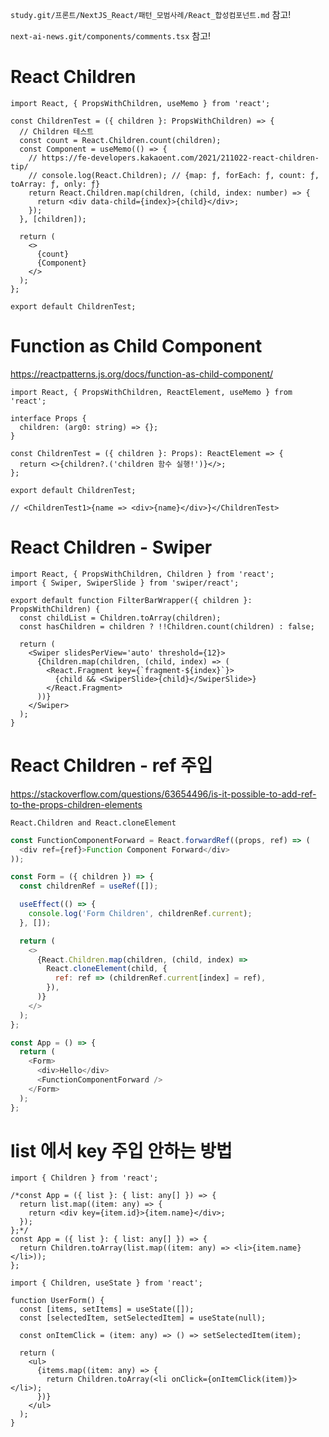 `study.git/프론트/NextJS_React/패턴_모범사례/React_합성컴포넌트.md` 참고!

`next-ai-news.git/components/comments.tsx` 참고!

# React Children

```tsx
import React, { PropsWithChildren, useMemo } from 'react';

const ChildrenTest = ({ children }: PropsWithChildren) => {
  // Children 테스트
  const count = React.Children.count(children);
  const Component = useMemo(() => {
    // https://fe-developers.kakaoent.com/2021/211022-react-children-tip/
    // console.log(React.Children); // {map: ƒ, forEach: ƒ, count: ƒ, toArray: ƒ, only: ƒ}
    return React.Children.map(children, (child, index: number) => {
      return <div data-child={index}>{child}</div>;
    });
  }, [children]);

  return (
    <>
      {count}
      {Component}
    </>
  );
};

export default ChildrenTest;
```

# Function as Child Component

https://reactpatterns.js.org/docs/function-as-child-component/

```tsx
import React, { PropsWithChildren, ReactElement, useMemo } from 'react';

interface Props {
  children: (arg0: string) => {};
}

const ChildrenTest = ({ children }: Props): ReactElement => {
  return <>{children?.('children 함수 실행!')}</>;
};

export default ChildrenTest;

// <ChildrenTest1>{name => <div>{name}</div>}</ChildrenTest>
```

# React Children - Swiper

```tsx
import React, { PropsWithChildren, Children } from 'react';
import { Swiper, SwiperSlide } from 'swiper/react';

export default function FilterBarWrapper({ children }: PropsWithChildren) {
  const childList = Children.toArray(children);
  const hasChildren = children ? !!Children.count(children) : false;

  return (
    <Swiper slidesPerView='auto' threshold={12}>
      {Children.map(children, (child, index) => (
        <React.Fragment key={`fragment-${index}`}>
          {child && <SwiperSlide>{child}</SwiperSlide>}
        </React.Fragment>
      ))}
    </Swiper>
  );
}
```

# React Children - ref 주입

https://stackoverflow.com/questions/63654496/is-it-possible-to-add-ref-to-the-props-children-elements

`React.Children and React.cloneElement`

```javascript
const FunctionComponentForward = React.forwardRef((props, ref) => (
  <div ref={ref}>Function Component Forward</div>
));

const Form = ({ children }) => {
  const childrenRef = useRef([]);

  useEffect(() => {
    console.log('Form Children', childrenRef.current);
  }, []);

  return (
    <>
      {React.Children.map(children, (child, index) =>
        React.cloneElement(child, {
          ref: ref => (childrenRef.current[index] = ref),
        }),
      )}
    </>
  );
};

const App = () => {
  return (
    <Form>
      <div>Hello</div>
      <FunctionComponentForward />
    </Form>
  );
};
```

# list 에서 key 주입 안하는 방법

```tsx
import { Children } from 'react';

/*const App = ({ list }: { list: any[] }) => {
  return list.map((item: any) => {
    return <div key={item.id}>{item.name}</div>;
  });
};*/
const App = ({ list }: { list: any[] }) => {
  return Children.toArray(list.map((item: any) => <li>{item.name}</li>));
};
```

```tsx
import { Children, useState } from 'react';

function UserForm() {
  const [items, setItems] = useState([]);
  const [selectedItem, setSelectedItem] = useState(null);

  const onItemClick = (item: any) => () => setSelectedItem(item);

  return (
    <ul>
      {items.map((item: any) => {
        return Children.toArray(<li onClick={onItemClick(item)}></li>);
      })}
    </ul>
  );
}
```
